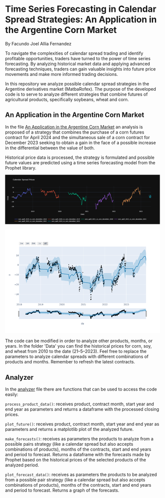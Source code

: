# Time Series Forecasting in Calendar Spread Strategies: An Application in the Argentine Corn Market

By Facundo Joel Allia Fernandez

To navigate the complexities of calendar spread trading and identify profitable opportunities, traders have turned to the power of time series forecasting. By analyzing historical market data and applying advanced forecasting techniques, traders can gain valuable insights into future price movements and make more informed trading decisions. 

In this repository we analyze possible calendar spread strategies in the Argentine derivatives market (MatbaRofex). The purpose of the developed code is to serve to analyze different strategies that combine futures of agricultural products, specifically soybeans, wheat and corn.

## An Application in the Argentine Corn Market

In the file [An Application in the Argentine Corn Market](An%20Application%20in%20the%20Argentine%20Corn%20Market.ipynb) an analysis is proposed of a strategy that combines the purchase of a corn futures contract for April 2024 and the simultaneous sale of a corn contract for December 2023 seeking to obtain a gain in the face of a possible increase in the differential between the value of both.

Historical price data is processed, the strategy is formulated and possible future values are predicted using a time series forecasting model from the Prophet library.

![plot_corn_apr_vs_dec](https://github.com/facundoallia/calendar-spread-time-series-forecasting/raw/main/Assets/plot_corn_apr_vs_dec.png)

![plot_corn_apr_vs_dec_forecast_smoothed](https://github.com/facundoallia/calendar-spread-time-series-forecasting/raw/main/Assets/plot_corn_apr_vs_dec_forecast_smoothed.png)


The code can be modified in order to analyze other products, months, or years. In the folder 'Data' you can find the historical prices for corn, soy, and wheat from 2010 to the date (21–5–2023). Feel free to replace the parameters to analyze calendar spreads with different combinations of products and months. Remember to refresh the latest contracts.

## Analyzer

In the [analyzer](analyzer.py) file there are functions that can be used to access the code easily:

`process_product_data()`: receives product, contract month, start year and end year as parameters and returns a dataframe with the processed closing prices.

`plot_future()`: receives product, contract month, start year and end year as parameters and returns a matplotlib plot of the analyzed future.

`make_forecasts()`: receives as parameters the products to analyze from a possible pairs strategy (like a calendar spread but also accepts combinations of products), months of the contracts, start and end years and period to forecast. Returns a dataframe with the forecasts made by Prophet based on the historical prices of the selected products of the analyzed period.

`plot_forecast_data()`: receives as parameters the products to be analyzed from a possible pair strategy (like a calendar spread but also accepts combinations of products), months of the contracts, start and end years and period to forecast. Returns a graph of the forecasts.
